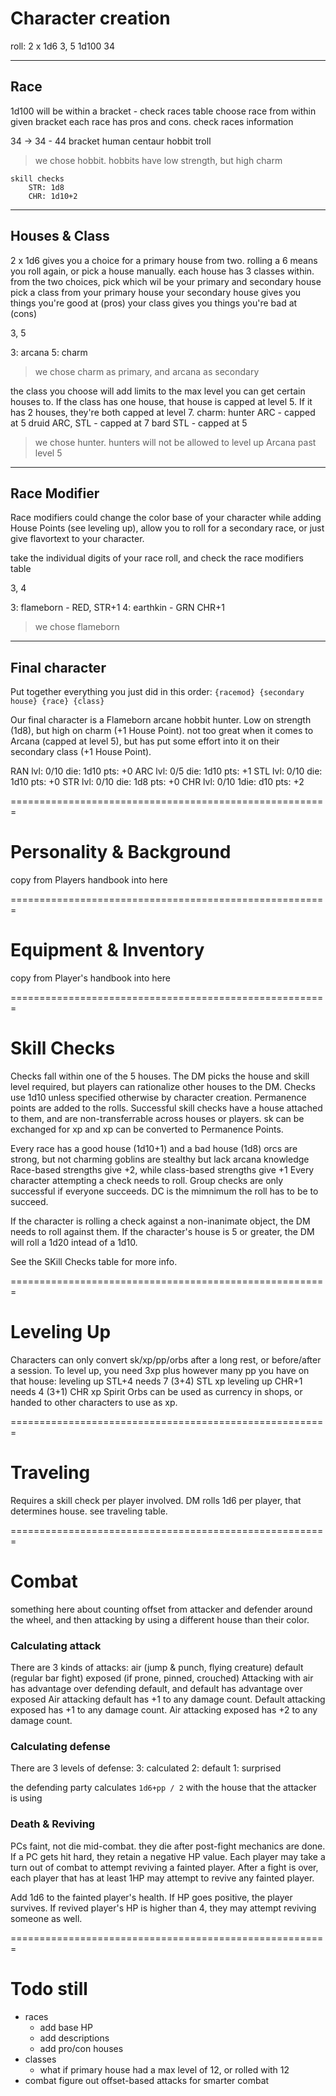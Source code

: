 # Character creation

roll: 
2 x 1d6     3, 5
1d100       34


---
## Race

1d100 will be within a bracket - check races table
choose race from within given bracket
each race has pros and cons. check races information

34 -> 34 - 44 bracket
        human
        centaur
        hobbit
        troll

> we chose hobbit. hobbits have low strength, but high charm

    skill checks
        STR: 1d8
        CHR: 1d10+2


---
## Houses & Class

2 x 1d6 gives you a choice for a primary house from two. 
rolling a 6 means you roll again, or pick a house manually. 
each house has 3 classes within.
from the two choices, pick which wil be your primary and secondary house
pick a class from your primary house
your secondary house gives you things you're good at (pros)
your class gives you things you're bad at (cons)

3, 5

3: arcana
5: charm

> we chose charm as primary, and arcana as secondary

the class you choose will add limits to the max level you can get certain houses to.
If the class has one house, that house is capped at level 5.
If it has 2 houses, they're both capped at level 7.
charm:
    hunter  ARC - capped at 5
    druid   ARC, STL - capped at 7
    bard    STL - capped at 5

> we chose hunter. hunters will not be allowed to level up Arcana past level 5


---
## Race Modifier

Race modifiers could change the color base of your character while adding House Points (see leveling up), allow you to roll for a secondary race, or just give flavortext to your character.

take the individual digits of your race roll, and check the race modifiers table

3, 4

3: flameborn - RED, STR+1
4: earthkin - GRN CHR+1

> we chose flameborn


---
## Final character

Put together everything you just did in this order: `{racemod} {secondary house} {race} {class}`

Our final character is a Flameborn arcane hobbit hunter.
Low on strength (1d8), but high on charm (+1 House Point). 
not too great when it comes to Arcana (capped at level 5), 
but has put some effort into it on their secondary class (+1 House Point).

RAN
    lvl: 0/10
    die: 1d10
    pts: +0
ARC
    lvl: 0/5
    die: 1d10
    pts: +1
STL
    lvl: 0/10
    die: 1d10
    pts: +0
STR
    lvl: 0/10
    die:  1d8
    pts: +0
CHR
    lvl: 0/10
    1die: d10 
    pts: +2

=======================================================

# Personality & Background

 copy from Players handbook into here


=======================================================

# Equipment & Inventory

copy from Player's handbook into here

 
=======================================================

# Skill Checks

Checks fall within one of the 5 houses. 
The DM picks the house and skill level required, but players can rationalize other houses to the DM.
Checks use 1d10 unless specified otherwise by character creation.
Permanence points are added to the rolls.
Successful skill checks have a house attached to them, and are non-transferrable across houses or players.
sk can be exchanged for xp and xp can be converted to Permanence Points. 

Every race has a good house (1d10+1) and a bad house (1d8)
    orcs are strong, but not charming
    goblins are stealthy but lack arcana knowledge
Race-based strengths give +2, while class-based strengths give +1
Every character attempting a check needs to roll. 
Group checks are only successful if everyone succeeds.
DC is the mimnimum the roll has to be to succeed.

If the character is rolling a check against a non-inanimate object, the DM needs to roll against them.
If the character's house is 5 or greater, the DM will roll a 1d20 intead of a 1d10.

See the SKill Checks table for more info.

 
=======================================================

# Leveling Up

Characters can only convert sk/xp/pp/orbs after a long rest, or before/after a session.
To level up, you need 3xp plus however many pp you have on that house:
    leveling up STL+4 needs 7 (3+4) STL xp
    leveling up CHR+1 needs 4 (3+1) CHR xp
Spirit Orbs can be used as currency in shops, or handed to other characters to use as xp.

 
=======================================================

# Traveling

Requires a skill check per player involved.
DM rolls 1d6 per player, that determines house. see traveling table.

 
=======================================================

# Combat

something here about counting offset from attacker and defender around the wheel,
and then attacking by using a different house than their color.

### Calculating attack

There are 3 kinds of attacks:
    air (jump & punch, flying creature)
    default (regular bar fight)
    exposed (if prone, pinned, crouched)
Attacking with air has advantage over defending default, and default has advantage over exposed
Air attacking default has +1 to any damage count.
Default attacking exposed has +1 to any damage count.
Air attacking exposed has +2 to any damage count.

### Calculating defense

There are 3 levels of defense:
    3: calculated
    2: default
    1: surprised

the defending party calculates `1d6+pp / 2` with the house that the attacker is using


### Death & Reviving

PCs faint, not die mid-combat. they die after post-fight mechanics are done. 
If a PC gets hit hard, they retain a negative HP value.
Each player may take a turn out of combat to attempt reviving a fainted player.
After a fight is over, each player that has at least 1HP may attempt to revive any fainted player.

Add 1d6 to the fainted player's health.
If HP goes positive, the player survives.
If revived player's HP is higher than 4, they may attempt reviving someone as well.




=======================================================
# Todo still

* races
    * add base HP
    * add descriptions
    * add pro/con houses
* classes
    * what if primary house had a max level of 12, or rolled with 12       
* combat
    figure out offset-based attacks for smarter combat

